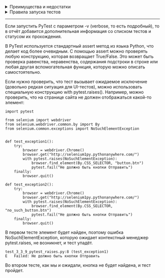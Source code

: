 <details>
<summary>Преимущества и недостатки</summary>
Плюсы:  

1) Полностью обратно совместим с фреймворками unittest и nosetest.  

2) Подробный отчёт с поддержкой цветовых схем из коробки.

3) Не требует написания дополнительных специфических конструкций в тестах, как того требует unittest (no boilerplate).

4) Для проверок используется стандартный assert из Python.

5) Возможность создания динамических фикстур (специальных функций, которые настраивают тестовые окружения и готовят тестовые данные).

6) Дополнительные возможности по настройке фикстур.

7) Параметризация тестов — для одного теста можно задать разные параметры (тест запустится несколько раз с разными тестовыми данными).

8) Наличие маркировок (marks), которые позволяют маркировать тесты для их выборочного запуска.

9) Возможность передавать дополнительные параметры через командную строку для настройки тестовых окружений.

10) Большое количество плагинов, которые расширяют возможности PyTest и позволяют решать узкоспециализированные проблемы, что может сэкономить много времени.

Минусы:

1) Требуется устанавливать дополнительно, так как он не входит в стандартный пакет библиотек Python, в отличие от unittest. Важно при настройке автоматического запуска тестов с помощью CI-сервера.

2) Требует более глубокого понимания языка Python, для применения фикстур, параметризации и других возможностей PyTest.
</details>

<details>
<summary>Правила запуска тестов</summary>
Когда мы выполняем команду pytest, тест-раннер собирает все тесты для запуска по определенным правилам:  
  
* если мы не передали никакого аргумента в команду, а написали просто pytest, тест-раннер начнёт поиск в текущей директории;
* как аргумент можно передать файл, путь к директории или любую комбинацию директорий и файлов, например: 
  
```
pytest scripts/selenium_scripts
# найти все тесты в директории scripts/selenium_scripts

pytest test_user_interface.py
# найти и выполнить все тесты в файле 

pytest scripts/drafts.py::test_register_new_user_parametrized
# найти тест с именем test_register_new_user_parametrized в указанном файле в указанной директории и выполнить
``` 
* дальше происходит рекурсивный поиск: то есть PyTest обойдет все вложенные директории;  
* во всех директориях PyTest ищет файлы, которые удовлетворяют правилу  test_*.py или *\_test.py (то есть начинаются на test_ или заканчиваются _test и имеют расширение .py);  
* внутри всех этих файлов находит тестовые функции по следующему правилу:

все тесты, название которых начинается с test, которые находятся вне классов;  

все тесты, название которых начинается с test внутри классов, имя которых начинается с Test (и без метода __init__ внутри класса).  
</details>

---

Если запустить PyTest с параметром -v (verbose, то есть подробный), то в отчёт добавится дополнительная информация со списком тестов и статусом их прохождения.  

В PyTest используется стандартный assert метод из языка Python, что делает код более очевидным. С помощью assert можно проверять любую конструкцию, которая возвращает True/False. Это может быть проверка равенства, неравенства, содержания подстроки в строке или любая другая вспомогательная функция, которую можно описать самостоятельно.  

Если нужно проверить, что тест вызывает ожидаемое исключение (довольно редкая ситуация для UI-тестов), можно использовать специальную конструкцию with pytest.raises(). Например, можно проверить, что на странице сайта не должен отображаться какой-то элемент:  
```
import pytest

from selenium import webdriver
from selenium.webdriver.common.by import By
from selenium.common.exceptions import NoSuchElementException


def test_exception1():
    try:
        browser = webdriver.Chrome()
        browser.get("http://selenium1py.pythonanywhere.com/")
        with pytest.raises(NoSuchElementException):
            browser.find_element(By.CSS_SELECTOR, "button.btn")
            pytest.fail("Не должно быть кнопки Отправить")
    finally: 
        browser.quit()

def test_exception2():
    try:
        browser = webdriver.Chrome()
        browser.get("http://selenium1py.pythonanywhere.com/")
        with pytest.raises(NoSuchElementException):
            browser.find_element(By.CSS_SELECTOR, "no_such_button.btn")
            pytest.fail("Не должно быть кнопки Отправить")
    finally: 
        browser.quit()
```

В первом тесте элемент будет найден, поэтому ошибка NoSuchElementException, которую ожидает контекстный менеджер pytest.raises, не возникнет, и тест упадёт.  

```
test_3_3_9_pytest_raises.py:8 (test_exception1)
E   Failed: Не должно быть кнопки Отправить
```

Во втором тесте, как мы и ожидали, кнопка не будет найдена, и тест пройдет. 

